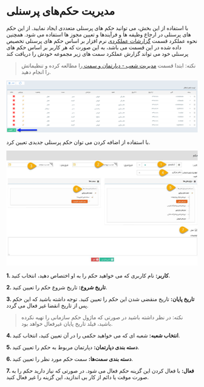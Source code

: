 # مدیریت  حکم‌های پرسنلی

با استفاده از این بخش، می توانید حکم های پرسنلی متعددی ایجاد نمایید. از این حکم های پرسنلی در ارجاع وظیفه ها و فرآیندها و تعیین مجوز ها استفاده می شود. همچنین نحوه عملکرد قسمت [گزارشات عملکردی](https://github.com/1stco/PayamGostarDocs/blob/master/Help/Management-and-reports/Functional-reports/Functional-reports.md) نرم افزار بر اساس حکم های پرسنلی تخصیص داده شده در این قسمت می باشد، به این صورت که هر کاربر بر اساس حکم های پرسنلی خود می تواند گزارش عملکرد سمت های زیر مجموعه خودش را دریافت کند

> نکته: ابتدا قسمت [مدیریت شعب - دپارتمان و سمت ](https://github.com/1stco/PayamGostarDocs/blob/master/Help/Basic-Information/branches-department/branches-department.md)را مطالعه کرده و تنظیماتش را انجام دهید.


![](SecurityItemAuthorize1.png)

با استفاده از اضافه کردن می توان حکم پرسنلی جدیدی تعیین کرد.

![](SecurityItemAuthorize2.jpg)

**1. کاربر:** نام کاربری که می خواهید حکم را به او اختصاص دهید، انتخاب کنید.

**2. تاریخ شروع:** تاریخ شروع حکم را تعیین کنید.

**3. تاریخ پایان:** تاریخ منقضی شدن این حکم را تعیین کنید.  توجه داشته باشید که این حکم پس از تاریخ انقضا غیر فعال می گردد.

> نکته: در نظر داشته باشید در صورتی که ماژول حکم سازمانی را تهیه نکرده باشید، فیلد تاریخ پایان غیرفعال خواهد بود.

**4. انتخاب شعبه:** شعبه ای که می خواهید حکمی را در آن تعیین کنید، انتخاب کنید.

**5. دسته بندی دپارتمان:** دپارتمان مربوط به حکم را تعیین کنید.

**6. دسته بندی سمت‌ها:** سمت حکم مورد نظر را تعیین کنید.

**7. فعال:** با فعال کردن این گزینه حکم فعال می شود. در صورتی که نیاز دارید حکم را به صورت موقت یا دائم از کار بی اندازید، این گزینه را غیر فعال کنید.

